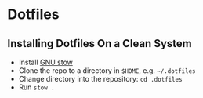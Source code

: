 # Dotfiles


## Installing Dotfiles On a Clean System

- Install [GNU stow](https://www.gnu.org/software/stow/)
- Clone the repo to a directory in `$HOME`, e.g. `~/.dotfiles`
- Change directory into the repository: `cd .dotfiles`
- Run `stow .`

